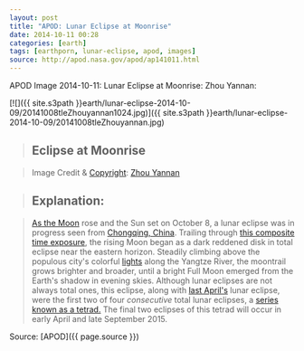 ```yaml
---
layout: post
title: "APOD: Lunar Eclipse at Moonrise"
date: 2014-10-11 00:28
categories: [earth]
tags: [earthporn, lunar-eclipse, apod, images]
source: http://apod.nasa.gov/apod/ap141011.html
---
```

APOD Image 2014-10-11: Lunar Eclipse at Moonrise: Zhou Yannan:

[![]({{ site.s3path }}earth/lunar-eclipse-2014-10-09/20141008tleZhouyannan1024.jpg)]({{ site.s3path }}earth/lunar-eclipse-2014-10-09/20141008tleZhouyannan.jpg)

> ## Eclipse at Moonrise

> Image Credit & [Copyright](http://apod.nasa.gov/apod/lib/about_apod.html#srapply): [Zhou Yannan](https://www.flickr.com/photos/zhouyannan)

> ## Explanation:

> [As the Moon](http://apod.nasa.gov/apod/ap141009.html)
rose and the Sun set on October 8, a lunar eclipse was in progress seen
from [Chongqing, China](http://apod.nasa.gov/apod/ap090724.html).
Trailing through [this composite time exposure](https://www.flickr.com/photos/zhouyannan/15480280245/), the
rising Moon began as a dark reddened disk in total eclipse near the
eastern horizon. Steadily climbing above the populous city's colorful
[lights](http://apod.nasa.gov/apod/ap130411.html) along the Yangtze
River, the moontrail grows brighter and broader, until a bright Full
Moon emerged from the Earth's shadow in evening skies. Although lunar
eclipses are not always total ones, this eclipse, along with [last
April's](http://apod.nasa.gov/apod/ap140428.html) lunar eclipse, were
the first two of four *consecutive* total lunar eclipses, a [series
known as a tetrad.](http://www.youtube.com/watch?v=5gzgSuJM5O8) The
final two eclipses of this tetrad will occur in early April and late
September 2015.


Source: [APOD]({{ page.source }})
